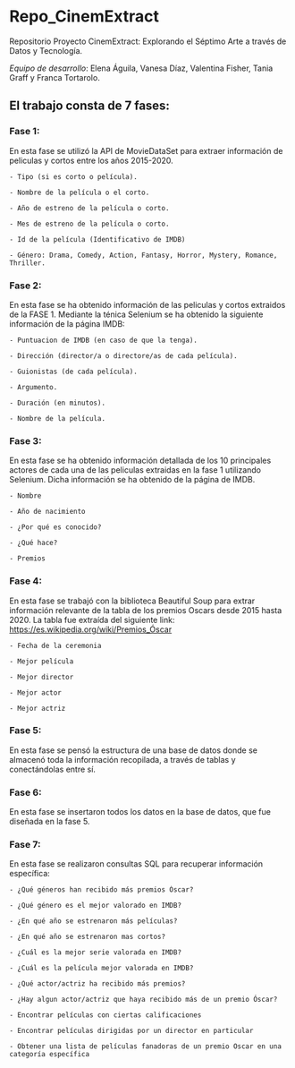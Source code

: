 # Repo_CinemExtract
Repositorio Proyecto CinemExtract: Explorando el Séptimo Arte a través de Datos y Tecnología.

*Equipo de desarrollo*: 
Elena Águila, Vanesa Díaz, Valentina Fisher, Tania Graff y Franca Tortarolo.


## El trabajo consta de 7 fases:

### Fase 1:

En esta fase se utilizó la API de MovieDataSet para extraer información de peliculas y cortos entre los años 2015-2020.
 
    - Tipo (si es corto o película).

    - Nombre de la película o el corto.

    - Año de estreno de la película o corto.

    - Mes de estreno de la película o corto.

    - Id de la película (Identificativo de IMDB)

    - Género: Drama, Comedy, Action, Fantasy, Horror, Mystery, Romance, Thriller.

### Fase 2: 


En esta fase se ha obtenido información de las peliculas y cortos extraidos de la FASE 1. Mediante la ténica Selenium se ha obtenido la siguiente información de la página IMDB: 

    - Puntuacion de IMDB (en caso de que la tenga).

    - Dirección (director/a o directore/as de cada película).

    - Guionistas (de cada película).

    - Argumento.

    - Duración (en minutos).

    - Nombre de la película.


### Fase 3: 

En esta fase se ha obtenido información detallada de los 10 principales actores de cada una de las peliculas extraidas en la fase 1 utilizando Selenium. Dicha información se ha obtenido de la página de IMDB.

    - Nombre

    - Año de nacimiento

    - ¿Por qué es conocido?

    - ¿Qué hace?

    - Premios

### Fase 4:

En esta fase se trabajó con la biblioteca Beautiful Soup para extrar información relevante de la tabla de los premios Oscars desde 2015 hasta 2020. La tabla fue extraída del siguiente link: https://es.wikipedia.org/wiki/Premios_Óscar 
   
    - Fecha de la ceremonia

    - Mejor película

    - Mejor director

    - Mejor actor

    - Mejor actriz 

    
### Fase 5: 

En esta fase se pensó la estructura de una base de datos donde se almacenó toda la información recopilada, a través de tablas y conectándolas entre sí.

### Fase 6: 

En esta fase se insertaron todos los datos en la base de datos, que fue diseñada en la fase 5.

### Fase 7:

En esta fase se realizaron consultas SQL para recuperar información específica:

    - ¿Qué géneros han recibido más premios Óscar?

    - ¿Qué género es el mejor valorado en IMDB?

    - ¿En qué año se estrenaron más películas?

    - ¿En qué año se estrenaron mas cortos?

    - ¿Cuál es la mejor serie valorada en IMDB?

    - ¿Cuál es la película mejor valorada en IMDB?

    - ¿Qué actor/actriz ha recibido más premios?

    - ¿Hay algun actor/actriz que haya recibido más de un premio Óscar?

    - Encontrar películas con ciertas calificaciones
    
    - Encontrar películas dirigidas por un director en particular

    - Obtener una lista de películas fanadoras de un premio Oscar en una categoría específica